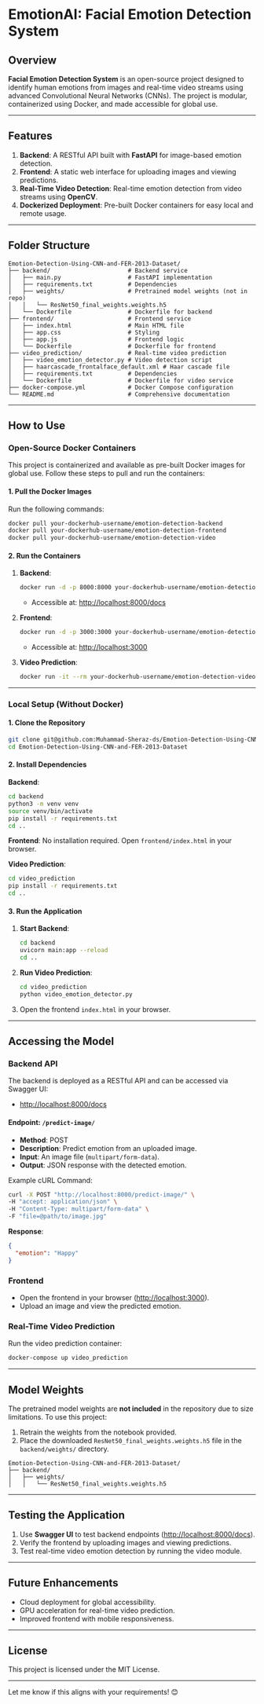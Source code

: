 
# **EmotionAI: Facial Emotion Detection System**

## **Overview**
**Facial Emotion Detection System** is an open-source project designed to identify human emotions from images and real-time video streams using advanced Convolutional Neural Networks (CNNs). The project is modular, containerized using Docker, and made accessible for global use.

---

## **Features**
1. **Backend**: A RESTful API built with **FastAPI** for image-based emotion detection.
2. **Frontend**: A static web interface for uploading images and viewing predictions.
3. **Real-Time Video Detection**: Real-time emotion detection from video streams using **OpenCV**.
4. **Dockerized Deployment**: Pre-built Docker containers for easy local and remote usage.

---

## **Folder Structure**
```plaintext
Emotion-Detection-Using-CNN-and-FER-2013-Dataset/
├── backend/                      # Backend service
│   ├── main.py                   # FastAPI implementation
│   ├── requirements.txt          # Dependencies
│   ├── weights/                  # Pretrained model weights (not in repo)
│   │   └── ResNet50_final_weights.weights.h5
│   └── Dockerfile                # Dockerfile for backend
├── frontend/                     # Frontend service
│   ├── index.html                # Main HTML file
│   ├── app.css                   # Styling
│   ├── app.js                    # Frontend logic
│   └── Dockerfile                # Dockerfile for frontend
├── video_prediction/             # Real-time video prediction
│   ├── video_emotion_detector.py # Video detection script
│   ├── haarcascade_frontalface_default.xml # Haar cascade file
│   ├── requirements.txt          # Dependencies
│   └── Dockerfile                # Dockerfile for video service
├── docker-compose.yml            # Docker Compose configuration
└── README.md                     # Comprehensive documentation
```

---

## **How to Use**

### **Open-Source Docker Containers**
This project is containerized and available as pre-built Docker images for global use. Follow these steps to pull and run the containers:

#### **1. Pull the Docker Images**
Run the following commands:
```bash
docker pull your-dockerhub-username/emotion-detection-backend
docker pull your-dockerhub-username/emotion-detection-frontend
docker pull your-dockerhub-username/emotion-detection-video
```

#### **2. Run the Containers**

1. **Backend**:
   ```bash
   docker run -d -p 8000:8000 your-dockerhub-username/emotion-detection-backend
   ```
   - Accessible at: [http://localhost:8000/docs](http://localhost:8000/docs)

2. **Frontend**:
   ```bash
   docker run -d -p 3000:3000 your-dockerhub-username/emotion-detection-frontend
   ```
   - Accessible at: [http://localhost:3000](http://localhost:3000)

3. **Video Prediction**:
   ```bash
   docker run -it --rm your-dockerhub-username/emotion-detection-video
   ```

---

### **Local Setup (Without Docker)**

#### **1. Clone the Repository**
```bash
git clone git@github.com:Muhammad-Sheraz-ds/Emotion-Detection-Using-CNN-and-FER-2013-Dataset.git
cd Emotion-Detection-Using-CNN-and-FER-2013-Dataset
```

#### **2. Install Dependencies**

**Backend**:
```bash
cd backend
python3 -m venv venv
source venv/bin/activate
pip install -r requirements.txt
cd ..
```

**Frontend**:
No installation required. Open `frontend/index.html` in your browser.

**Video Prediction**:
```bash
cd video_prediction
pip install -r requirements.txt
cd ..
```

#### **3. Run the Application**
1. **Start Backend**:
   ```bash
   cd backend
   uvicorn main:app --reload
   cd ..
   ```

2. **Run Video Prediction**:
   ```bash
   cd video_prediction
   python video_emotion_detector.py
   ```

3. Open the frontend `index.html` in your browser.

---

## **Accessing the Model**

### **Backend API**
The backend is deployed as a RESTful API and can be accessed via Swagger UI:
- [http://localhost:8000/docs](http://localhost:8000/docs)

#### **Endpoint: `/predict-image/`**
- **Method**: POST
- **Description**: Predict emotion from an uploaded image.
- **Input**: An image file (`multipart/form-data`).
- **Output**: JSON response with the detected emotion.

Example cURL Command:
```bash
curl -X POST "http://localhost:8000/predict-image/" \
-H "accept: application/json" \
-H "Content-Type: multipart/form-data" \
-F "file=@path/to/image.jpg"
```

**Response**:
```json
{
  "emotion": "Happy"
}
```

### **Frontend**
- Open the frontend in your browser ([http://localhost:3000](http://localhost:3000)).
- Upload an image and view the predicted emotion.

### **Real-Time Video Prediction**
Run the video prediction container:
```bash
docker-compose up video_prediction
```

---

## **Model Weights**
The pretrained model weights are **not included** in the repository due to size limitations. To use this project:
1. Retrain the weights from the notebook provided.
2. Place the downloaded `ResNet50_final_weights.weights.h5` file in the `backend/weights/` directory.

```plaintext
Emotion-Detection-Using-CNN-and-FER-2013-Dataset/
├── backend/
│   ├── weights/
│   │   └── ResNet50_final_weights.weights.h5
```

---

## **Testing the Application**
1. Use **Swagger UI** to test backend endpoints ([http://localhost:8000/docs](http://localhost:8000/docs)).
2. Verify the frontend by uploading images and viewing predictions.
3. Test real-time video emotion detection by running the video module.

---

## **Future Enhancements**
- Cloud deployment for global accessibility.
- GPU acceleration for real-time video prediction.
- Improved frontend with mobile responsiveness.

---

## **License**
This project is licensed under the MIT License.

---

Let me know if this aligns with your requirements! 😊
